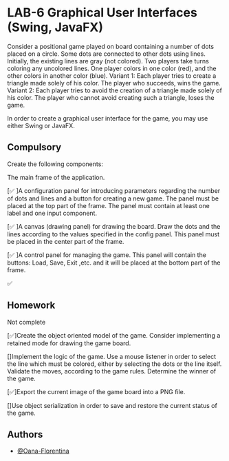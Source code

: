 
# LAB-6 Graphical User Interfaces (Swing, JavaFX)
Consider a positional game played on board containing a number of dots placed on a circle. Some dots are connected to other dots using lines. Initially, the existing lines are gray (not colored).
Two players take turns coloring any uncolored lines. One player colors in one color (red), and the other colors in another color (blue).
Variant 1: Each player tries to create a triangle made solely of his color. The player who succeeds, wins the game.
Variant 2: Each player tries to avoid the creation of a triangle made solely of his color. The player who cannot avoid creating such a triangle, loses the game.

In order to create a graphical user interface for the game, you may use either Swing or JavaFX.






## Compulsory
Create the following components:

The main frame of the application.

[✅ ]A configuration panel for introducing parameters regarding the number of dots and lines and a button for creating a new game. The panel must be placed at the top part of the frame. The panel must contain at least one label and one input component.

[✅ ]A canvas (drawing panel) for drawing the board. Draw the dots and the lines according to the values specified in the config panel. This panel must be placed in the center part of the frame.

[✅ ]A control panel for managing the game. This panel will contain the buttons: Load, Save, Exit ,etc. and it will be placed at the bottom part of the frame.

✅ 
## Homework

Not complete

[✅]Create the object oriented model of the game. Consider implementing a retained mode for drawing the game board.

[]Implement the logic of the game. Use a mouse listener in order to select the line which must be colored, either by selecting the dots or the line itself. Validate the moves, according to the game rules. Determine the winner of the game.

[✅]Export the current image of the game board into a PNG file.

[]Use object serialization in order to save and restore the current status of the game.


## Authors

- [@Oana-Florentina](https://github.com/Oana-Florentina)

